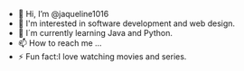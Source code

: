 - 👋 Hi, I’m @jaqueline1016
- 👀 I'm interested in software development and web design.
- 🌱 I´m currently learning Java and Python.
- 📫 How to reach me ...
- ⚡ Fun fact:I love watching movies and series.
